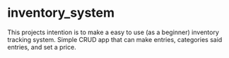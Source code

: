 # inventory_system
This projects intention is to make a easy to use (as a beginner) inventory tracking system. Simple CRUD app that can make entries, categories said entries, and set a price.  
